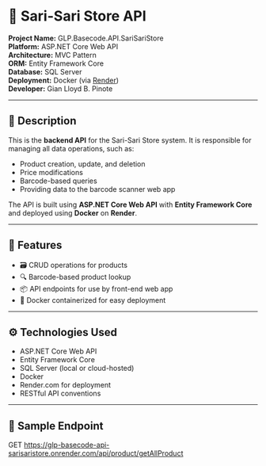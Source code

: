 # 🧩 Sari-Sari Store API

**Project Name:** GLP.Basecode.API.SariSariStore  
**Platform:** ASP.NET Core Web API  
**Architecture:** MVC Pattern  
**ORM:** Entity Framework Core  
**Database:** SQL Server  
**Deployment:** Docker (via [Render](https://render.com))  
**Developer:** Gian Lloyd B. Pinote  

---

## 📌 Description

This is the **backend API** for the Sari-Sari Store system. It is responsible for managing all data operations, such as:

- Product creation, update, and deletion
- Price modifications
- Barcode-based queries
- Providing data to the barcode scanner web app

The API is built using **ASP.NET Core Web API** with **Entity Framework Core** and deployed using **Docker** on **Render**.

---

## 🚀 Features

- 🗃️ CRUD operations for products
- 🔍 Barcode-based product lookup
- 📦 API endpoints for use by front-end web app
- 🐳 Docker containerized for easy deployment

---

## ⚙️ Technologies Used

- ASP.NET Core Web API
- Entity Framework Core
- SQL Server (local or cloud-hosted)
- Docker
- Render.com for deployment
- RESTful API conventions

---

## 📮 Sample Endpoint
GET https://glp-basecode-api-sarisaristore.onrender.com/api/product/getAllProduct




